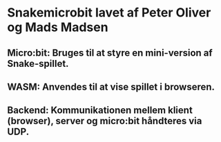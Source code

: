# Snakemicrobit lavet af Peter Oliver og Mads Madsen
## Micro:bit: Bruges til at styre en mini-version af Snake-spillet.

## WASM: Anvendes til at vise spillet i browseren.

## Backend: Kommunikationen mellem klient (browser), server og micro:bit håndteres via UDP.
